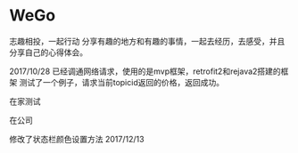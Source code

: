 # WeGo
志趣相投，一起行动
分享有趣的地方和有趣的事情，一起去经历，去感受，并且分享自己的心得体会。

2017/10/28
已经调通网络请求，使用的是mvp框架，retrofit2和rejava2搭建的框架
测试了一个例子，请求当前topicid返回的价格，返回成功。

在家测试

在公司

修改了状态栏颜色设置方法   2017/12/13